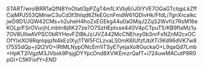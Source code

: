 $START$/wrolBRR1aQfN8YnOtati3pPZgT4m1LXVbj6/iJ0iYVE7OGaGTctqpLkZffCajMPJ553QMnwC3uCd3f3hlqd6ZfeEGcnFmdW61QDivHk/FfdL/7gnXrcaIkcjwD9D1/JQW42CMs+h2uheH4hoZxEGEkg44u0aGMqJ2ZqS2Wvfiz7RsM16eKOLp/FSrOVurjhLmbtn8j6K27ze7O7SzHEptxse440V4pCTpuT5/KB9fIaMz1u7OV8UlIwAVPSC0bRYHevFZtBkJz/JVZ442McCNEhxy0b3nrFxNZnM2cxOCOfYlxlXO9RqnlqqzN4kEzIXyj1TW5FCLzvaLS0mK6IUfzfJbXTi3Kd96dVK7w8t75S5dQp+jQt2VO+IRtMLNypONcEm1iTSyE7yejaXo8GuckaO+L9qaQd7Lmb+HpKT2IVgzM3JVbxk9PsjgDYYpcDnd8XVIKEmzrQafT+i724uwMACutP9R0pGI+C5KFiofY=$END$